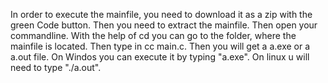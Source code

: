 In order to execute the mainfile, you need to download it as a zip with the green Code button. Then you need to extract the mainfile. Then open your commandline. With the help of cd you can go to the folder, where the mainfile is located. Then type in cc main.c. Then you will get a a.exe or a a.out file. On Windos you can execute it by typing "a.exe". On linux u will need to type "./a.out".
